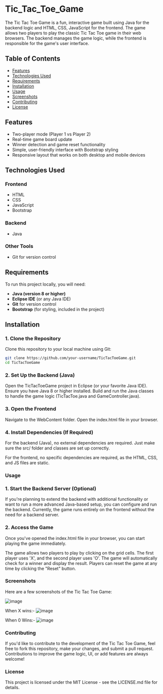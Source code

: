 # Tic_Tac_Toe_Game


The Tic Tac Toe Game is a fun, interactive game built using Java for the backend logic and HTML, CSS, JavaScript for the frontend. The game allows two players to play the classic Tic Tac Toe game in their web browsers. The backend manages the game logic, while the frontend is responsible for the game's user interface.

## Table of Contents

- [Features](#features)
- [Technologies Used](#technologies-used)
- [Requirements](#requirements)
- [Installation](#installation)
- [Usage](#usage)
- [Screenshots](#screenshots)
- [Contributing](#contributing)
- [License](#license)

## Features

- Two-player mode (Player 1 vs Player 2)
- Real-time game board update
- Winner detection and game reset functionality
- Simple, user-friendly interface with Bootstrap styling
- Responsive layout that works on both desktop and mobile devices

## Technologies Used

### Frontend
- HTML
- CSS
- JavaScript
- Bootstrap

### Backend
- Java

### Other Tools
- Git for version control

## Requirements

To run this project locally, you will need:

- **Java (version 8 or higher)**
- **Eclipse IDE** (or any Java IDE)
- **Git** for version control
- **Bootstrap** (for styling, included in the project)

## Installation

### 1. Clone the Repository

Clone this repository to your local machine using Git:

```bash
git clone https://github.com/your-username/TicTacToeGame.git
cd TicTacToeGame


```


### 2. Set Up the Backend (Java)
Open the TicTacToeGame project in Eclipse (or your favorite Java IDE).
Ensure you have Java 8 or higher installed.
Build and run the Java classes to handle the game logic (TicTacToe.java and GameController.java).



### 3. Open the Frontend
Navigate to the WebContent folder.
Open the index.html file in your browser.



### 4. Install Dependencies (If Required)
For the backend (Java), no external dependencies are required. Just make sure the src/ folder and classes are set up correctly.

For the frontend, no specific dependencies are required, as the HTML, CSS, and JS files are static.

### Usage
### 1. Start the Backend Server (Optional)
If you're planning to extend the backend with additional functionality or want to run a more advanced Java-based setup, you can configure and run the backend. Currently, the game runs entirely on the frontend without the need for a backend server.

### 2. Access the Game
Once you've opened the index.html file in your browser, you can start playing the game immediately.

The game allows two players to play by clicking on the grid cells.
The first player uses 'X', and the second player uses 'O'.
The game will automatically check for a winner and display the result.
Players can reset the game at any time by clicking the "Reset" button.


### Screenshots
Here are a few screenshots of the Tic Tac Toe Game:

![image](https://github.com/user-attachments/assets/c6895d43-68ef-47eb-8b57-84599f4a2866)




When X wins:-
![image](https://github.com/user-attachments/assets/582f3570-f17f-4b04-9aa5-33a0c1644a2c)





When 0 Wins:-
![image](https://github.com/user-attachments/assets/fb0c2083-02c6-4f6d-a14e-83f0c3fc4fd1)




### Contributing
If you'd like to contribute to the development of the Tic Tac Toe Game, feel free to fork this repository, make your changes, and submit a pull request. Contributions to improve the game logic, UI, or add features are always welcome!

### License
This project is licensed under the MIT License - see the LICENSE.md file for details.


